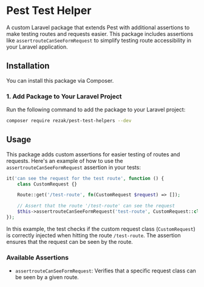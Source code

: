 # Pest Test Helper

A custom Laravel package that extends Pest with additional assertions to make testing routes and requests easier. This package includes assertions like `assertrouteCanSeeFormRequest` to simplify testing route accessibility in your Laravel application.

## Installation

You can install this package via Composer.

### 1. Add Package to Your Laravel Project

Run the following command to add the package to your Laravel project:

```bash
composer require rezak/pest-test-helpers --dev
```

## Usage

This package adds custom assertions for easier testing of routes and requests. Here's an example of how to use the `assertrouteCanSeeFormRequest` assertion in your tests:

```php
it('can see the request for the test route', function () {
    class CustomRequest {}

    Route::get('/test-route', fn(CustomRequest $request) => []);

    // Assert that the route '/test-route' can see the request
    $this->assertrouteCanSeeFormRequest('test-route', CustomRequest::class);
});
```

In this example, the test checks if the custom request class (`CustomRequest`) is correctly injected when hitting the route `/test-route`. The assertion ensures that the request can be seen by the route.

### Available Assertions

- `assertrouteCanSeeFormRequest`: Verifies that a specific request class can be seen by a given route.
